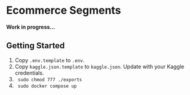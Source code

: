 # Ecommerce Segments

**Work in progress...**

## Getting Started
1. Copy <code>.env.template</code> to <code>.env</code>.
1. Copy <code>kaggle.json.template</code> to <code>kaggle.json</code>. Update with your Kaggle credentials.
2. <code> sudo chmod 777 ./exports </code>
2. <code> sudo docker compose up </code>
